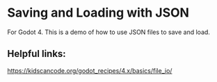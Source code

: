 # Saving and Loading with JSON

For Godot 4. This is a demo of how to use JSON files to save and load.

## Helpful links:

https://kidscancode.org/godot_recipes/4.x/basics/file_io/
